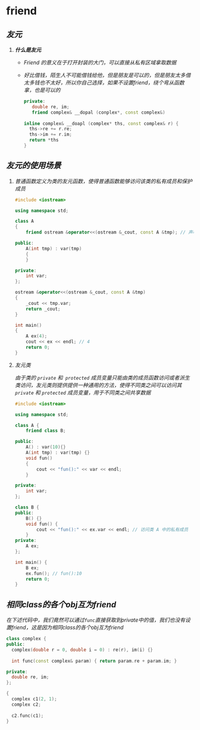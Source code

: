 # 

# friend


## ***友元***

1. ***什么是友元***

   - *Friend 的意义在于打开封装的大门，可以直接从私有区域拿取数据*

   - *好比借钱，陌生人不可能借钱给他，但是朋友是可以的，但是朋友太多借太多钱也不太好，所以你自己选择，如果不设置friend，绕个弯从函数拿，也是可以的*

     ```cpp
     private:
     	double re, im;
     	friend complex& __dopal (conplex*, const complex&)
         
     inline complex& __doapl (complex* ths, const complex& r) {
       ths->re += r.re;
       ths->im += r.im;
       return *ths
     }
     ```

## ***友元的使用场景***

1. *普通函数定义为类的友元函数，使得普通函数能够访问该类的私有成员和保护成员*

   ```cpp
   #include <iostream>
   
   using namespace std;
   
   class A
   {
       friend ostream &operator<<(ostream &_cout, const A &tmp); // 声明为类的友元函数
   
   public:
       A(int tmp) : var(tmp)
       {
       }
   
   private:
       int var;
   };
   
   ostream &operator<<(ostream &_cout, const A &tmp)
   {
       _cout << tmp.var;
       return _cout;
   }
   
   int main()
   {
       A ex(4);
       cout << ex << endl; // 4
       return 0;
   }
   ```

2. *友元类*

   *由于类的 `private` 和` protected` 成员变量只能由类的成员函数访问或者派生类访问，友元类则提供提供一种通用的方法，使得不同类之间可以访问其 `private` 和 `protected` 成员变量，用于不同类之间共享数据*

   ```cpp
   #include <iostream>
   
   using namespace std;
   
   class A {
       friend class B;
   
   public:
       A() : var(10){}
       A(int tmp) : var(tmp) {}
       void fun()
       {
           cout << "fun():" << var << endl;
       }
   
   private:
       int var;
   };
   
   class B {
   public:
       B() {}
       void fun() {
           cout << "fun():" << ex.var << endl; // 访问类 A 中的私有成员
       }
   private:
       A ex;
   };
   
   int main() {
       B ex;
       ex.fun(); // fun():10
       return 0;
   }
   ```

## ***相同class的各个obj互为friend***

*在下述代码中，我们竟然可以通过`func`直接获取到private中的值，我们也没有设置friend，这是因为相同class的各个obj互为friend*

```cpp
class complex {
public:
  complex(double r = 0, double i = 0) : re(r), im(i) {}
  
  int func(const complex& param) { return param.re + param.im; }

private:
  double re, im;
};

{
  complex c1(2, 1);
  complex c2;
  
  c2.func(c1);
}
```



